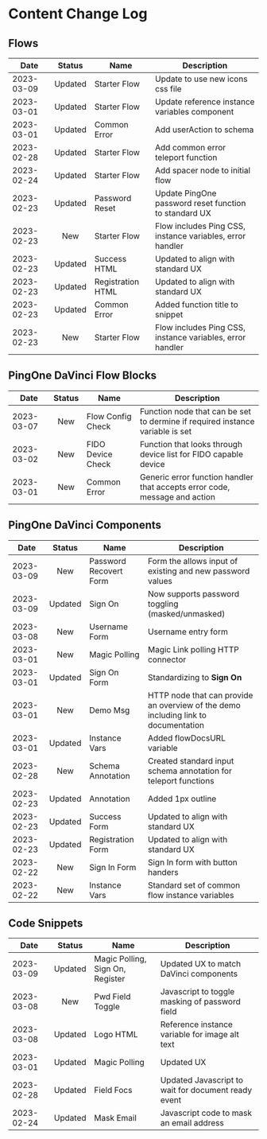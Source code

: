 
# Content Change Log

## Flows

| Date  | Status | Name | Description  |
|---|:---:|---|---|
| 2023-03-09 | Updated | Starter Flow  | Update to use new icons css file |
| 2023-03-01 | Updated | Starter Flow  | Update reference instance variables component |
| 2023-03-01 | Updated | Common Error | Add userAction to schema |
| 2023-02-28 | Updated | Starter Flow  | Add common error teleport function |
| 2023-02-24 | Updated | Starter Flow  | Add spacer node to initial flow |
| 2023-02-23 | Updated | Password Reset | Update PingOne password reset function to standard UX |
| 2023-02-23 | New | Starter Flow | Flow includes Ping CSS, instance variables, error handler |
| 2023-02-23 | Updated | Success HTML | Updated to align with standard UX |
| 2023-02-23 | Updated | Registration HTML | Updated to align with standard UX |
| 2023-02-23 | Updated | Common Error | Added function title to snippet |
| 2023-02-23 | New | Starter Flow | Flow includes Ping CSS, instance variables, error handler |

## PingOne DaVinci Flow Blocks

| Date  | Status | Name | Description  |
|---|:---:|---|---|
| 2023-03-07 | New | Flow Config Check | Function node that can be set to dermine if required instance variable is set |
| 2023-03-02 | New | FIDO Device Check | Function that looks through device list for FIDO capable device  |
| 2023-03-01 | New | Common Error | Generic error function handler that accepts error code, message and action  |

## PingOne DaVinci Components

| Date  | Status | Name | Description  |
|---|:---:|---|---|
| 2023-03-09 | New | Password Recovert Form | Form the allows input of existing and new password values |
| 2023-03-09 | Updated | Sign On | Now supports password toggling (masked/unmasked) |
| 2023-03-08 | New | Username Form | Username entry form |
| 2023-03-01 | New | Magic Polling | Magic Link polling HTTP connector |
| 2023-03-01 | Updated | Sign On Form | Standardizing to **Sign On** |
| 2023-03-01 | New | Demo Msg | HTTP node that can provide an overview of the demo including link to documentation |
| 2023-03-01 | Updated | Instance Vars | Added flowDocsURL variable |
| 2023-02-28 | New | Schema Annotation | Created standard input schema annotation for teleport functions |
| 2023-02-23 | Updated | Annotation | Added 1px outline |
| 2023-02-23 | Updated | Success Form | Updated to align with standard UX |
| 2023-02-23 | Updated | Registration Form | Updated to align with standard UX |
| 2023-02-22 | New | Sign In Form | Sign In form with button handers |
| 2023-02-22 | New | Instance Vars | Standard set of common flow instance variables |


## Code Snippets

| Date  | Status | Name | Description  |
|---|:---:|---|---|
| 2023-03-09 | Updated | Magic Polling, Sign On, Register | Updated UX to match DaVinci components |
| 2023-03-08 | New | Pwd Field Toggle | Javascript to toggle masking of password field |
| 2023-03-08 | Updated | Logo HTML | Reference instance variable for image alt text |
| 2023-03-01 | Updated | Magic Polling | Updated UX |
| 2023-02-28 | Updated | Field Focs  | Updated Javascript to wait for document ready event |
| 2023-02-24 | Updated | Mask Email  | Javascript code to mask an email address |
